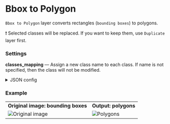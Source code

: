 # Bbox to Polygon

`Bbox to Polygon` layer converts rectangles (`bounding boxes`) to polygons.

❗ Selected classes will be replaced. If you want to keep them, use `Duplicate` layer first.

### Settings

**classes_mapping** — Assign a new class name to each class. If name is not specified, then the class will not be modified.

<details>
  <summary>JSON config</summary>
```json
{
  "action": "bbox2poly",
  "src": ["$data_3"],
  "dst": "$bbox2poly_20",
  "settings": {
    "classes_mapping": {
      "watch_bbox": "watch_poly",
      "glasses_bbox": "glasses_poly"
    }
  }
}
```
</details>


### Example

<table>
<tr>
<td style="text-align:center"><strong>Original image: bounding boxes</strong></td>
<td style="text-align:center"><strong>Output: polygons</strong></td>
</tr>
<tr>
<td> <img src="https://github.com/supervisely-ecosystem/dtl-v2/assets/79905215/897a9eae-0cf7-4010-83db-4a2fc80a38f9" alt="Original image" /> </td>
<td> <img src="https://github.com/supervisely-ecosystem/dtl-v2/assets/79905215/20004430-a2cd-4a06-a6f9-ec541dacb17a" alt="Polygons" /> </td>
</tr>
</table>
